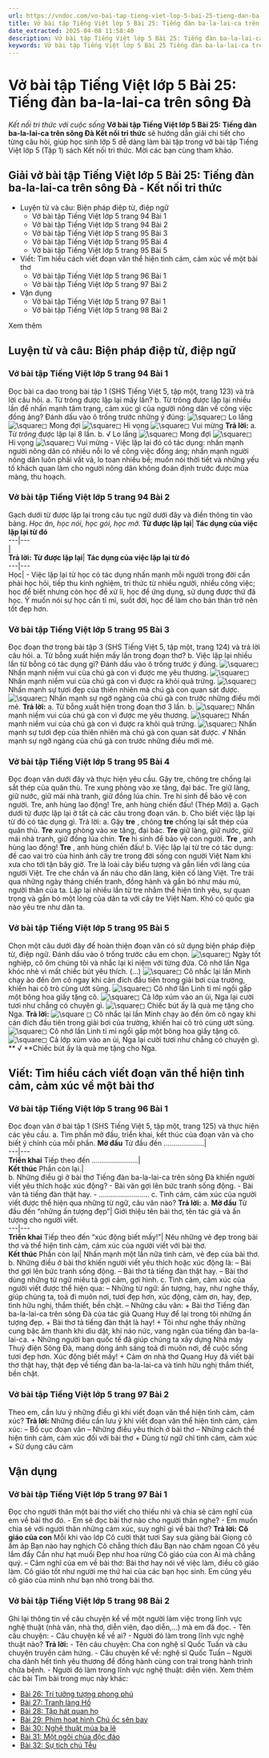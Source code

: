 ```yaml
---
url: https://vndoc.com/vo-bai-tap-tieng-viet-lop-5-bai-25-tieng-dan-ba-la-lai-ca-tren-song-da-339314
title: Vở bài tập Tiếng Việt lớp 5 Bài 25: Tiếng đàn ba-la-lai-ca trên sông Đà - Kết nối tri thức với cuộc sống - VnDoc.com
date_extracted: 2025-04-08 11:58:40
description: Vở bài tập Tiếng Việt lớp 5 Bài 25: Tiếng đàn ba-la-lai-ca trên sông Đà Kết nối tri thức được biên soạn nhằm giúp các em HS nhanh chóng hiểu bài và đạt kết quả tốt trong học tập môn Tiếng Việt lớp 5 sách Kết nối tri thức mới.
keywords: Vở bài tập Tiếng Việt lớp 5 Bài 25 Tiếng đàn ba-la-lai-ca trên sông Đà,giải vở bài tập tiếng việt 5 kết nối bài 25,giải vbt tiếng tiếng 5 kết nối trang 94,giải vbt tiếng việt 5 kết nối Tiếng đàn ba-la-lai-ca trên sông Đà,vbt tiếng việt 5 kết nối,bài 25 Tiếng đàn ba-la-lai-ca trên sông Đà
---
```


# Vở bài tập Tiếng Việt lớp 5 Bài 25: Tiếng đàn ba-la-lai-ca trên sông Đà
 _Kết nối tri thức với cuộc sống_
**Vở bài tập Tiếng Việt lớp 5 Bài 25: Tiếng đàn ba-la-lai-ca trên sông Đà Kết nối tri thức** sẽ hướng dẫn giải chi tiết cho từng câu hỏi, giúp học sinh lớp 5 dễ dàng làm bài tập trong vở bài tập Tiếng Việt lớp 5 \(Tập 1\) sách Kết nối tri thức. Mời các bạn cùng tham khảo.
## Giải vở bài tập Tiếng Việt lớp 5 Bài 25: Tiếng đàn ba-la-lai-ca trên sông Đà - Kết nối tri thức
  * Luyện từ và câu: Biện pháp điệp từ, điệp ngữ
    * Vở bài tập Tiếng Việt lớp 5 trang 94 Bài 1
    * Vở bài tập Tiếng Việt lớp 5 trang 94 Bài 2
    * Vở bài tập Tiếng Việt lớp 5 trang 95 Bài 3
    * Vở bài tập Tiếng Việt lớp 5 trang 95 Bài 4
    * Vở bài tập Tiếng Việt lớp 5 trang 95 Bài 5
  * Viết: Tìm hiểu cách viết đoạn văn thể hiện tình cảm, cảm xúc về một bài thơ
    * Vở bài tập Tiếng Việt lớp 5 trang 96 Bài 1
    * Vở bài tập Tiếng Việt lớp 5 trang 97 Bài 2
  * Vận dụng
    * Vở bài tập Tiếng Việt lớp 5 trang 97 Bài 1
    * Vở bài tập Tiếng Việt lớp 5 trang 98 Bài 2

Xem thêm
## Luyện từ và câu: Biện pháp điệp từ, điệp ngữ
### Vở bài tập Tiếng Việt lớp 5 trang 94 Bài 1
Đọc bài ca dao trong bài tập 1 \(SHS Tiếng Việt 5, tập một, trang 123\) và trả lời câu hỏi.
a. Từ trông được lặp lại mấy lần?
b. Từ trông được lặp lại nhiều lần để nhấn mạnh tâm trạng, cảm xúc gì của người nông dân về công việc đồng áng? Đánh dấu vào ô trống trước những ý đúng:
![\\square](https://i.vdoc.vn/data/image/blank.png)◻ Lo lắng
![\\square](https://i.vdoc.vn/data/image/blank.png)◻ Mong đợi
![\\square](https://i.vdoc.vn/data/image/blank.png)◻ Hi vọng
![\\square](https://i.vdoc.vn/data/image/blank.png)◻ Vui mừng
**Trả lời:**
a. Từ _trông_ được lặp lại 8 lần.
b.
√ Lo lắng
![\\square](https://i.vdoc.vn/data/image/blank.png)◻ Mong đợi
![\\square](https://i.vdoc.vn/data/image/blank.png)◻ Hi vọng
![\\square](https://i.vdoc.vn/data/image/blank.png)◻ Vui mừng
\- Việc lặp lại đó có tác dụng: nhấn mạnh người nông dân có nhiều nỗi lo về công việc đồng áng; nhấn mạnh người nông dân luôn phải vất vả, lo toan nhiều bề; muốn nói thời tiết và những yếu tố khách quan làm cho người nông dân không đoán định trước được mùa màng, thu hoạch.
### Vở bài tập Tiếng Việt lớp 5 trang 94 Bài 2
Gạch dưới từ được lặp lại trong câu tục ngữ dưới đây và điền thông tin vào bảng.
_Học ăn, học nói, học gói, học mở._
**Từ được lặp lại**| **Tác dụng của việc lặp lại từ đó**  
---|---  
|   
**Trả lời:**
**Từ được lặp lại**| **Tác dụng của việc lặp lại từ đó**  
---|---  
Học| \- Việc lặp lại từ học có tác dụng nhấn mạnh mỗi người trong đời cần phải học hỏi, tiếp thu kinh nghiệm, tri thức từ nhiều người, nhiều công việc; học để biết nhưng còn học để xử lí, học để ứng dụng, sử dụng được thứ đã học. Ý muốn nói sự học cần tỉ mỉ, suốt đời, học để làm cho bản thân trở nên tốt đẹp hơn.  
### Vở bài tập Tiếng Việt lớp 5 trang 95 Bài 3
Đọc đoạn thơ trong bài tập 3 \(SHS Tiếng Việt 5, tập một, trang 124\) và trả lời câu hỏi.
a. Từ bỗng xuất hiện mấy lần trong đoạn thơ?
b. Việc lặp lại nhiều lần từ bỗng có tác dụng gì? Đánh dấu vào ô trống trước ý đúng.
![\\square](https://i.vdoc.vn/data/image/blank.png)◻ Nhấn mạnh niềm vui của chú gà con vì được mẹ yêu thương.
![\\square](https://i.vdoc.vn/data/image/blank.png)◻ Nhấn mạnh niềm vui của chú gà con vì được ra khỏi quả trứng.
![\\square](https://i.vdoc.vn/data/image/blank.png)◻ Nhấn mạnh sự tươi đẹp của thiên nhiên mà chú gà con quan sát được.
![\\square](https://i.vdoc.vn/data/image/blank.png)◻ Nhấn mạnh sự ngỡ ngàng của chú gà con trước những điều mới mẻ.
**Trả lời:**
a. Từ bỗng xuất hiện trong đoạn thơ 3 lần.
b.
![\\square](https://i.vdoc.vn/data/image/blank.png)◻ Nhấn mạnh niềm vui của chú gà con vì được mẹ yêu thương.
![\\square](https://i.vdoc.vn/data/image/blank.png)◻ Nhấn mạnh niềm vui của chú gà con vì được ra khỏi quả trứng.
![\\square](https://i.vdoc.vn/data/image/blank.png)◻ Nhấn mạnh sự tươi đẹp của thiên nhiên mà chú gà con quan sát được.
√ Nhấn mạnh sự ngỡ ngàng của chú gà con trước những điều mới mẻ.
### Vở bài tập Tiếng Việt lớp 5 trang 95 Bài 4
Đọc đoạn văn dưới đây và thực hiện yêu cầu.
Gậy tre, chông tre chống lại sắt thép của quân thù. Tre xung phòng vào xe tăng, đại bác. Tre giữ làng, giữ nước, giữ mái nhà tranh, giữ đồng lúa chín. Tre hi sinh để bảo vệ con người. Tre, anh hùng lao động\! Tre, anh hùng chiến đấu\!
\(Thép Mới\)
a. Gạch dưới từ được lặp lại ở tất cả các câu trong đoạn văn.
b. Cho biết việc lặp lại từ đó có tác dụng gì.
Trả lời:
a.
Gậy **tre** , chông **tre** chống lại sắt thép của quân thù. **Tre** xung phòng vào xe tăng, đại bác. **Tre** giữ làng, giữ nước, giữ mái nhà tranh, giữ đồng lúa chín. **Tre** hi sinh để bảo vệ con người. **Tre** , anh hùng lao động\! **Tre** , anh hùng chiến đấu\!
b. Việc lặp lại từ tre có tác dụng: đề cao vai trò của hình ảnh cây tre trong đời sống con người Việt Nam khi xưa cho tới tận bây giờ. Tre là loài cây biểu tượng và gắn liền với làng của người Việt. Tre che chắn và ẩn náu cho dân làng, kiên cố làng Việt. Tre trải qua những ngày tháng chiến tranh, đồng hành và gắn bó như máu mủ, người thân của ta. Lặp lại nhiều lần từ tre nhằm thể hiện tình yêu, sự quan trọng và gắn bó một lòng của dân ta với cây tre Việt Nam. Khó có quốc gia nào yêu tre như dân ta.
### Vở bài tập Tiếng Việt lớp 5 trang 95 Bài 5
Chọn một câu dưới đây để hoàn thiện đoạn văn có sử dụng biện pháp điệp từ, điệp ngữ. Đánh dấu vào ô trống trước câu em chọn.
![\\square](https://i.vdoc.vn/data/image/blank.png)◻ Ngày tốt nghiệp, cô ôm chúng tôi và nhắc lại kỉ niệm với từng đứa. Cô nhớ lần Nga khóc nhè vì mất chiếc bút yêu thích. \(...\)
![\\square](https://i.vdoc.vn/data/image/blank.png)◻ Cô nhắc lại lần Minh chạy ào đến ôm cô ngay khi cán đích đầu tiên trong giải bơi của trường, khiến hai cô trò cùng ướt sũng.
![\\square](https://i.vdoc.vn/data/image/blank.png)◻ Cô nhớ lần Linh tỉ mỉ ngồi gấp một bông hoa giấy tặng cô.
![\\square](https://i.vdoc.vn/data/image/blank.png)◻ Cả lớp xúm vào an ủi, Nga lại cười tươi như chẳng có chuyện gì.
![\\square](https://i.vdoc.vn/data/image/blank.png)◻ Chiếc bút ấy là quà mẹ tặng cho Nga.
**Trả lời:**
![\\square](https://i.vdoc.vn/data/image/blank.png) ◻ Cô nhắc lại lần Minh chạy ào đến ôm cô ngay khi cán đích đầu tiên trong giải bơi của trường, khiến hai cô trò cùng ướt sũng.
![\\square](https://i.vdoc.vn/data/image/blank.png)◻ Cô nhớ lần Linh tỉ mỉ ngồi gấp một bông hoa giấy tặng cô.
![\\square](https://i.vdoc.vn/data/image/blank.png)◻ Cả lớp xúm vào an ủi, Nga lại cười tươi như chẳng có chuyện gì.
** √ **Chiếc bút ấy là quà mẹ tặng cho Nga.
## Viết: Tìm hiểu cách viết đoạn văn thể hiện tình cảm, cảm xúc về một bài thơ
### Vở bài tập Tiếng Việt lớp 5 trang 96 Bài 1
Đọc đoạn văn ở bài tập 1 \(SHS Tiếng Việt 5, tập một, trang 125\) và thực hiện các yêu cầu.
a. Tìm phần mở đầu, triển khai, kết thúc của đoạn văn và cho biết ý chính của mỗi phần.
**Mở đầu** Từ đầu đến ………………..|   
---|---  
**Triển khai** Tiếp theo đến …………………..|   
**Kết thúc** Phần còn lại.|   
b. Những điều gì ở bài thơ Tiếng đàn ba-la-lai-ca trên sông Đà khiến người viết yêu thích hoặc xúc động?
\- Bài văn gợi lên bức tranh sống động.
\- Bài văn tả tiếng đàn thật hay.
\- …………………….
c. Tình cảm, cảm xúc của người viết được thể hiện qua những từ ngữ, câu văn nào?
**Trả lời:**
a.
**Mở đầu** Từ đầu đến “những ấn tượng đẹp”| Giới thiệu tên bài thơ, tên tác giả và ấn tượng cho người viết.  
---|---  
**Triển khai** Tiếp theo đến “xúc động biết mấy\!”| Nêu những vẻ đẹp trong bài thơ và thể hiện tình cảm, cảm xúc của người viết với bài thơ.  
**Kết thúc** Phần còn lại| Nhấn mạnh một lần nữa tình cảm, vẻ đẹp của bài thơ.  
b. Những điều ở bài thơ khiến người viết yêu thích hoặc xúc động là:
– Bài thơ gợi lên bức tranh sống động.
– Bài thơ tả tiếng đàn thật hay.
– Bài thơ dùng những từ ngữ miêu tả gợi cảm, gợi hình.
c. Tình cảm, cảm xúc của người viết được thể hiện qua:
– Những từ ngữ: ấn tượng, hay, như nghe thấy, giúp chúng ta, toả đi muôn nơi, tươi đẹp hơn, xúc động, cảm ơn, hay, đẹp, tình hữu nghị, thắm thiết, bền chặt.
– Những câu văn:
\+ Bài thơ Tiếng đàn ba-la-lai-ca trên sông Đà của tác giả Quang Huy để lại trong tôi những ấn tượng đẹp.
\+ Bài thơ tả tiếng đàn thật là hay\!
\+ Tôi như nghe thấy những cung bậc âm thanh khi dìu dặt, khi náo nức, vang ngân của tiếng đàn ba-la-lai-ca.
\+ Những người bạn quốc tế đã giúp chúng ta xây dựng Nhà máy Thuỷ điện Sông Đà, mang dòng ánh sáng toả đi muôn nơi, để cuộc sống tươi đẹp hơn. Xúc động biết mấy\!
\+ Cảm ơn nhà thơ Quang Huy đã viết bài thơ thật hay, thật đẹp về tiếng đàn ba-la-lai-ca và tình hữu nghị thắm thiết, bền chặt.
### Vở bài tập Tiếng Việt lớp 5 trang 97 Bài 2
Theo em, cần lưu ý những điều gì khi viết đoạn văn thể hiện tình cảm, cảm xúc?
**Trả lời:**
Những điều cần lưu ý khi viết đoạn văn thể hiện tình cảm, cảm xúc:
– Bố cục đoạn văn
– Những điều yêu thích ở bài thơ
– Những cách thể hiện tình cảm, cảm xúc đối với bài thơ
\+ Dùng từ ngữ chỉ tình cảm, cảm xúc
\+ Sử dụng câu cảm
## Vận dụng
### Vở bài tập Tiếng Việt lớp 5 trang 97 Bài 1
Đọc cho người thân một bài thơ viết cho thiếu nhi và chia sẻ cảm nghĩ của em về bài thơ đó.
\- Em sẽ đọc bài thơ nào cho người thân nghe?
\- Em muốn chia sẻ với người thân những cảm xúc, suy nghĩ gì về bài thơ?
**Trả lời:**
**Cô giáo của con**
Mỗi khi vào lớp
Cô cười thật tươi
Say sưa giảng bài
Giọng cô ấm áp
Bạn nào hay nghịch
Cô chẳng thích đâu
Bạn nào chăm ngoan
Cô yêu lắm đấy
Cần như hạt muối
Đẹp như hoa rừng
Cô giáo của con
Ai mà chẳng quý.
– Cảm nghĩ của em về bài thơ: Bài thơ hay nói về việc làm, điều cô giáo làm. Cô giáo tốt như người mẹ thứ hai của các bạn học sinh. Em cũng yêu cô giáo của mình như bạn nhỏ trong bài thơ.
### Vở bài tập Tiếng Việt lớp 5 trang 98 Bài 2
Ghi lại thông tin về câu chuyện kể về một người làm việc trong lĩnh vực nghệ thuật \(nhà văn, nhà thơ, diễn viên, đạo diễn,...\) mà em đã đọc.
\- Tên câu chuyện:
\- Câu chuyện kể về ai?
\- Người đó làm trong lĩnh vực nghệ thuật nào?
**Trả lời:**
\- Tên câu chuyện: Cha con nghệ sĩ Quốc Tuấn và câu chuyện truyền cảm hứng.
\- Câu chuyện kể về: nghệ sĩ Quốc Tuấn – Người cha dành hết tình yêu thương để đồng hành cùng con trai trong hành trình chữa bệnh.
\- Người đó làm trong lĩnh vực nghệ thuật: diễn viên.
Xem thêm các bài Tìm bài trong mục này khác:
  * [Bài 26: Trí tưởng tượng phong phú](</vo-bai-tap-tieng-viet-lop-5-bai-26-tri-tuong-tuong-phong-phu-339334>)
  * [Bài 27: Tranh làng Hồ](</vo-bai-tap-tieng-viet-lop-5-bai-27-tranh-lang-ho-339338>)
  * [Bài 28: Tập hát quan họ](</vo-bai-tap-tieng-viet-lop-5-bai-28-tap-hat-quan-ho-339341>)
  * [Bài 29: Phim hoạt hình Chú ốc sên bay ](</vo-bai-tap-tieng-viet-lop-5-bai-29-phim-hoat-hinh-chu-oc-sen-bay-339344>)
  * [Bài 30: Nghệ thuật múa ba lê](</vo-bai-tap-tieng-viet-lop-5-bai-30-nghe-thuat-mua-ba-le-339346>)
  * [Bài 31: Một ngôi chùa độc đáo](</vo-bai-tap-tieng-viet-lop-5-bai-31-mot-ngoi-chua-doc-dao-339465>)
  * [Bài 32: Sự tích chú Tễu](</vo-bai-tap-tieng-viet-lop-5-bai-32-su-tich-chu-teu-339466>)

